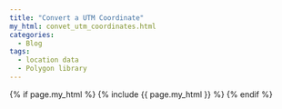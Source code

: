```yaml
---
title: "Convert a UTM Coordinate"
my_html: convet_utm_coordinates.html
categories:
  - Blog
tags:
  - location data
  - Polygon library
---
```


{% if page.my_html %}
  {% include {{ page.my_html }} %}
{% endif %}
